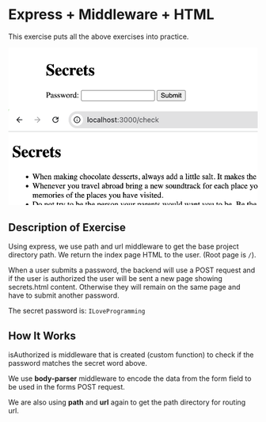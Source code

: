 # Express + Middleware + HTML

This exercise puts all the above exercises into practice.

![Secrets Project](secrets-project.png)

## Description of Exercise

Using express, we use path and url middleware to get the base project directory path. We return the index page HTML to the user. (Root page is `/`).

When a user submits a password, the backend will use a POST request and if the user is authorized the user will be sent a new page showing secrets.html content. Otherwise they will remain on the same page and have to submit another password.

The secret password is: `ILoveProgramming`

## How It Works

isAuthorized is middleware that is created (custom function) to check if the password matches the secret word above.

We use **body-parser** middleware to encode the data from the form field to be used in the forms POST request.

We are also using **path** and **url** again to get the path directory for routing url.
